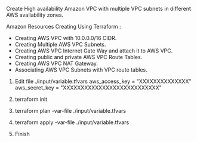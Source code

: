 Create High availability Amazon VPC with multiple VPC subnets in different AWS availability zones.

Amazon Resources Creating Using Terraform :
- Creating AWS VPC with 10.0.0.0/16 CIDR.
- Creating Multiple AWS VPC Subnets.
- Creating AWS VPC Internet Gate Way and attach it to AWS VPC.
- Creating public and private AWS VPC Route Tables.
- Creating AWS VPC NAT Gateway.
- Associating AWS VPC Subnets with VPC route tables.


1. Edit file ./input/variable.tfvars
aws_access_key = "XXXXXXXXXXXXXX"
aws_secret_key = "XXXXXXXXXXXXXXXXXXXXXXXXXXX"

2. terraform init

3. terraform plan -var-file ./input/variable.tfvars

4. terraform apply -var-file ./input/variable.tfvars

5. Finish
